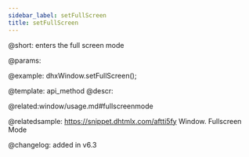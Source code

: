 ```yaml
---
sidebar_label: setFullScreen
title: setFullScreen
---          
```


@short: enters the full screen mode


@params:




@example:
dhxWindow.setFullScreen();


@template: api_method
@descr:

@related:window/usage.md#fullscreenmode

@relatedsample: https://snippet.dhtmlx.com/aftti5fy	Window. Fullscreen Mode

@changelog:
added in v6.3

